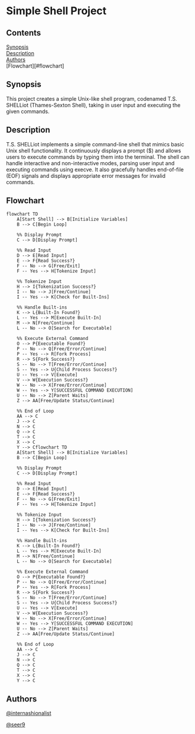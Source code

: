 # Simple Shell Project

## Contents

[Synopsis](#synopsis)<br>
[Description](#description)<br>
[Authors](#authors)<br>
[Flowchart][#flowchart]<br>

## Synopsis

This project creates a simple Unix-like shell program, codenamed T.S. SHELLiot (Thames-Sexton Shell), taking in user input and executing the given commands.

## Description

T.S. SHELLiot implements a simple command-line shell that mimics basic Unix shell functionality. It continuously displays a prompt ($) and allows users to execute commands by typing them into the terminal. The shell can handle interactive and non-interactive modes, parsing user input and executing commands using execve. It also gracefully handles end-of-file (EOF) signals and displays appropriate error messages for invalid commands.

## Flowchart

```mermaid
flowchart TD
	A[Start Shell] --> B[Initialize Variables]
	B --> C[Begin Loop]
	
	%% Display Prompt
	C --> D[Display Prompt]
	
	%% Read Input
	D --> E[Read Input]
	E --> F{Read Success?}
	F -- No --> G[Free/Exit]
	F -- Yes --> H[Tokenize Input]
	
	%% Tokenize Input
	H --> I{Tokenization Success?}
	I -- No --> J[Free/Continue]
	I -- Yes --> K[Check for Built-Ins]
	
	%% Handle Built-ins
	K --> L{Built-In Found?}
	L -- Yes --> M[Execute Built-In]
	M --> N[Free/Continue]
	L -- No --> O[Search for Executable]
	
	%% Execute External Command
	O --> P{Executable Found?}
	P -- No --> Q[Free/Error/Continue]
	P -- Yes --> R[Fork Process]
	R --> S{Fork Success?}
	S -- No --> T[Free/Error/Continue]
	S -- Yes --> U{Child Process Success?}
	U -- Yes --> V[Execute]
	V --> W{Execution Success?}
	W -- No --> X[Free/Error/Continue]
	W -- Yes --> Y[SUCCESSFUL COMMAND EXECUTION]
	U -- No --> Z[Parent Waits]
	Z --> AA[Free/Update Status/Continue]
	
	%% End of Loop
	AA --> C
	J --> C
	N --> C
	Q --> C
	T --> C
	X --> C
	Y --> Cflowchart TD
	A[Start Shell] --> B[Initialize Variables]
	B --> C[Begin Loop]
	
	%% Display Prompt
	C --> D[Display Prompt]
	
	%% Read Input
	D --> E[Read Input]
	E --> F{Read Success?}
	F -- No --> G[Free/Exit]
	F -- Yes --> H[Tokenize Input]
	
	%% Tokenize Input
	H --> I{Tokenization Success?}
	I -- No --> J[Free/Continue]
	I -- Yes --> K[Check for Built-Ins]
	
	%% Handle Built-ins
	K --> L{Built-In Found?}
	L -- Yes --> M[Execute Built-In]
	M --> N[Free/Continue]
	L -- No --> O[Search for Executable]
	
	%% Execute External Command
	O --> P{Executable Found?}
	P -- No --> Q[Free/Error/Continue]
	P -- Yes --> R[Fork Process]
	R --> S{Fork Success?}
	S -- No --> T[Free/Error/Continue]
	S -- Yes --> U{Child Process Success?}
	U -- Yes --> V[Execute]
	V --> W{Execution Success?}
	W -- No --> X[Free/Error/Continue]
	W -- Yes --> Y[SUCCESSFUL COMMAND EXECUTION]
	U -- No --> Z[Parent Waits]
	Z --> AA[Free/Update Status/Continue]
	
	%% End of Loop
	AA --> C
	J --> C
	N --> C
	Q --> C
	T --> C
	X --> C
	Y --> C
```

## Authors

[@internashionalist](https://github.com/internashionalist/internashionalist/blob/main/README.md)

[@seer9]()
